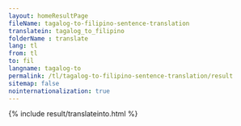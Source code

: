 ```yaml
---
layout: homeResultPage
fileName: tagalog-to-filipino-sentence-translation
translatein: tagalog_to_filipino
folderName : translate
lang: tl
from: tl
to: fil
langname: tagalog-to
permalink: /tl/tagalog-to-filipino-sentence-translation/result
sitemap: false
nointernationalization: true
---
```

{% include result/translateinto.html %}

<script src="/js/result/translation.js" data-foldername="{{page.folderName}}" data-lang="{{page.lang}}"></script>
